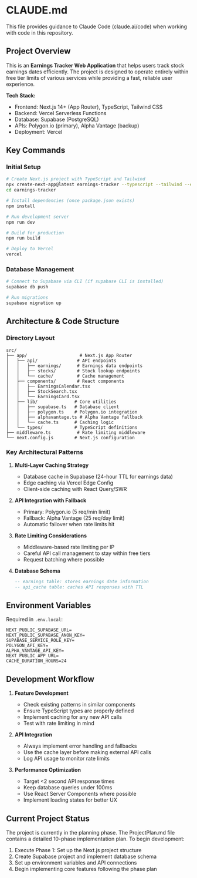 # CLAUDE.md

This file provides guidance to Claude Code (claude.ai/code) when working with code in this repository.

## Project Overview

This is an **Earnings Tracker Web Application** that helps users track stock earnings dates efficiently. The project is designed to operate entirely within free tier limits of various services while providing a fast, reliable user experience.

**Tech Stack:**
- Frontend: Next.js 14+ (App Router), TypeScript, Tailwind CSS
- Backend: Vercel Serverless Functions
- Database: Supabase (PostgreSQL)
- APIs: Polygon.io (primary), Alpha Vantage (backup)
- Deployment: Vercel

## Key Commands

### Initial Setup
```bash
# Create Next.js project with TypeScript and Tailwind
npx create-next-app@latest earnings-tracker --typescript --tailwind --eslint --app
cd earnings-tracker

# Install dependencies (once package.json exists)
npm install

# Run development server
npm run dev

# Build for production
npm run build

# Deploy to Vercel
vercel
```

### Database Management
```bash
# Connect to Supabase via CLI (if supabase CLI is installed)
supabase db push

# Run migrations
supabase migration up
```

## Architecture & Code Structure

### Directory Layout
```
src/
├── app/                    # Next.js App Router
│   ├── api/               # API endpoints
│   │   ├── earnings/      # Earnings data endpoints
│   │   ├── stocks/        # Stock lookup endpoints
│   │   └── cache/         # Cache management
│   ├── components/        # React components
│   │   ├── EarningsCalendar.tsx
│   │   ├── StockSearch.tsx
│   │   └── EarningsCard.tsx
│   ├── lib/              # Core utilities
│   │   ├── supabase.ts   # Database client
│   │   ├── polygon.ts    # Polygon.io integration
│   │   ├── alphavantage.ts # Alpha Vantage fallback
│   │   └── cache.ts      # Caching logic
│   └── types/            # TypeScript definitions
├── middleware.ts          # Rate limiting middleware
└── next.config.js        # Next.js configuration
```

### Key Architectural Patterns

1. **Multi-Layer Caching Strategy**
   - Database cache in Supabase (24-hour TTL for earnings data)
   - Edge caching via Vercel Edge Config
   - Client-side caching with React Query/SWR

2. **API Integration with Fallback**
   - Primary: Polygon.io (5 req/min limit)
   - Fallback: Alpha Vantage (25 req/day limit)
   - Automatic failover when rate limits hit

3. **Rate Limiting Considerations**
   - Middleware-based rate limiting per IP
   - Careful API call management to stay within free tiers
   - Request batching where possible

4. **Database Schema**
   ```sql
   -- earnings table: stores earnings date information
   -- api_cache table: caches API responses with TTL
   ```

## Environment Variables

Required in `.env.local`:
```
NEXT_PUBLIC_SUPABASE_URL=
NEXT_PUBLIC_SUPABASE_ANON_KEY=
SUPABASE_SERVICE_ROLE_KEY=
POLYGON_API_KEY=
ALPHA_VANTAGE_API_KEY=
NEXT_PUBLIC_APP_URL=
CACHE_DURATION_HOURS=24
```

## Development Workflow

1. **Feature Development**
   - Check existing patterns in similar components
   - Ensure TypeScript types are properly defined
   - Implement caching for any new API calls
   - Test with rate limiting in mind

2. **API Integration**
   - Always implement error handling and fallbacks
   - Use the cache layer before making external API calls
   - Log API usage to monitor rate limits

3. **Performance Optimization**
   - Target <2 second API response times
   - Keep database queries under 100ms
   - Use React Server Components where possible
   - Implement loading states for better UX

## Current Project Status

The project is currently in the planning phase. The ProjectPlan.md file contains a detailed 10-phase implementation plan. To begin development:

1. Execute Phase 1: Set up the Next.js project structure
2. Create Supabase project and implement database schema
3. Set up environment variables and API connections
4. Begin implementing core features following the phase plan